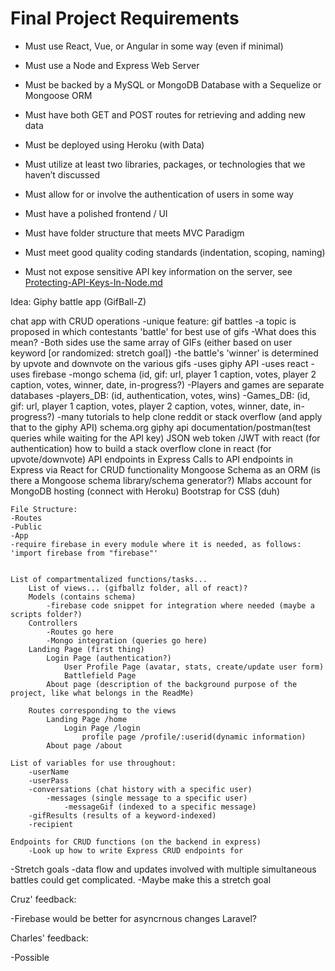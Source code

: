 # Final Project Requirements

* Must use React, Vue, or Angular in some way (even if minimal)

* Must use a Node and Express Web Server

* Must be backed by a MySQL or MongoDB Database with a Sequelize or Mongoose ORM  

* Must have both GET and POST routes for retrieving and adding new data

* Must be deployed using Heroku (with Data)

* Must utilize at least two libraries, packages, or technologies that we haven’t discussed

* Must allow for or involve the authentication of users in some way

* Must have a polished frontend / UI 

* Must have folder structure that meets MVC Paradigm

* Must meet good quality coding standards (indentation, scoping, naming)

* Must not expose sensitive API key information on the server, see [Protecting-API-Keys-In-Node.md](../../../../01-Class-Content/10-nodejs/03-Supplemental/Protecting-API-Keys-In-Node.md)


Idea: Giphy battle app (GifBall-Z)

chat app with CRUD operations
-unique feature: gif battles
    -a topic is proposed in which contestants 'battle' for best use of gifs
            -What does this mean?
                -Both sides use the same array of GIFs (either based on user keyword [or randomized: stretch goal])
        -the battle's 'winner' is determined by upvote and downvote on the various gifs
    -uses giphy API
    -uses react
    -uses firebase
        -mongo schema (id, gif: url, player 1 caption, votes, player 2 caption, votes, winner, date, in-progress?)
        -Players and games are separate databases
            -players_DB: (id, authentication, votes, wins)
            -Games_DB: (id, gif: url, player 1 caption, votes, player 2 caption, votes, winner, date, in-progress?)
    -many tutorials to help clone reddit or stack overflow (and apply that to the giphy API)
    schema.org
    giphy api documentation/postman(test queries while waiting for the API key)
    JSON web token /JWT with react (for authentication)
    how to build a stack overflow clone in react (for upvote/downvote)
    API endpoints in Express
    Calls to API endpoints in Express via React for CRUD functionality
    Mongoose Schema as an ORM (is there a Mongoose schema library/schema generator?)
    Mlabs account for MongoDB hosting (connect with Heroku)
    Bootstrap for CSS (duh)

    File Structure:
    -Routes
    -Public
    -App
    -require firebase in every module where it is needed, as follows: 'import firebase from "firebase"'
    

    List of compartmentalized functions/tasks...
        List of views... (gifballz folder, all of react)?
        Models (contains schema)
            -firebase code snippet for integration where needed (maybe a scripts folder?)
        Controllers
            -Routes go here
            -Mongo integration (queries go here)
        Landing Page (first thing)
            Login Page (authentication?)
                User Profile Page (avatar, stats, create/update user form)
                Battlefield Page
            About page (description of the background purpose of the project, like what belongs in the ReadMe)

        Routes corresponding to the views
            Landing Page /home
                Login Page /login
                    profile page /profile/:userid(dynamic information)
            About page /about

    List of variables for use throughout:
        -userName
        -userPass
        -conversations (chat history with a specific user)
            -messages (single message to a specific user)
                -messageGif (indexed to a specific message)
        -gifResults (results of a keyword-indexed)
        -recipient

    Endpoints for CRUD functions (on the backend in express)
        -Look up how to write Express CRUD endpoints for 

-Stretch goals
    -data flow and updates involved with multiple simultaneous battles could get complicated.
        -Maybe make this a stretch goal
        

Cruz' feedback:

-Firebase would be better for asyncrnous changes
Laravel?

Charles' feedback:

-Possible



